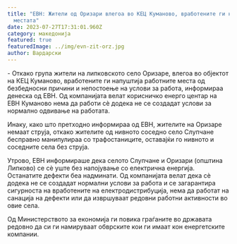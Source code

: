 ```yaml
---
title: "ЕВН: Жители од Оризари влегоа во КЕЦ Куманово, вработените ги напуштија
  местата"
date: 2023-07-27T17:31:01.960Z
category: македонија
featured: true
featuredImage: ../img/evn-zit-orz.jpg
author: Вардарски
---
```

<!--StartFragment-->

\- Откако група жители на липковското село Оризаре, влегоа во објектот на КЕЦ Куманово, вработените ги напуштија работните места од безбедносни причини и непостоење на услови за работа, информираа денеска од ЕВН. Од компанијата велат корисничко енерго центар на ЕВН Куманово нема да работи сè додека не се создадат услови за нормално одвивање на работата.

Инаку, како што претходно информираа од ЕВН, жителите на Оризаре немаат струја, откако жителите од нивното соседно село Слупчане бесправно манипулираа со трафостаниците, оставајќи го нивното и соседните села без струја.

Утрово, ЕВН информираше дека селото Слупчане и Оризари (општина Липково) се сè уште без напојување со електрична енергија. Останатите дефекти беа надминати. Од компанијата велат дека сè додека не се создадат нормални услови за работа и се загарантира сигурноста на вработените на електродистрибуција, нема да работат на санација на дефекти или да извршуваат редовни работни активности во овие села.

Од Министерството за економија ги повика граѓаните во државата редовно да си ги намируваат обврските кои ги имаат кон енергетските компании.

<!--EndFragment-->
